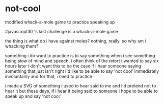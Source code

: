 # not-cool
modified whack-a-mole game to practice speaking up

#javascript30 's last challenge is a whack-a-mole game

the thing is
what do i have against moles?
nothing, really.
so why am i whacking them?

something i do want to practice is 
to say something when i see something
being slow of mind and speech,
i often think of the retort i wanted to say
six hours later
i don't want this to be the case if i hear someone saying something that just isn't right
i'd like to be able to say 'not cool'
immediately
involuntarily
and for that, i need to practice

i made a SVG of something i used to hear said to me
and i'd pretend not to hear it
but these days, if i hear it being said to someone
i hope to be able to speak up and say
'not cool'



